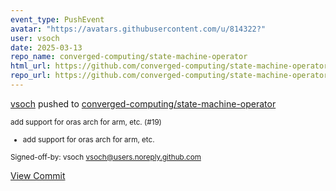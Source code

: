 ```yaml
---
event_type: PushEvent
avatar: "https://avatars.githubusercontent.com/u/814322?"
user: vsoch
date: 2025-03-13
repo_name: converged-computing/state-machine-operator
html_url: https://github.com/converged-computing/state-machine-operator/commit/5561d6ecfe32ccb82f036dab3701d579b29963a6
repo_url: https://github.com/converged-computing/state-machine-operator
---
```


<a href='https://github.com/vsoch' target='_blank'>vsoch</a> pushed to <a href='https://github.com/converged-computing/state-machine-operator' target='_blank'>converged-computing/state-machine-operator</a>

<small>add support for oras arch for arm, etc. (#19)

* add support for oras arch for arm, etc.

Signed-off-by: vsoch <vsoch@users.noreply.github.com></small>

<a href='https://github.com/converged-computing/state-machine-operator/commit/5561d6ecfe32ccb82f036dab3701d579b29963a6' target='_blank'>View Commit</a>